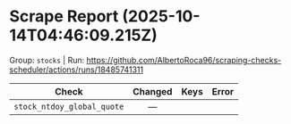 # Scrape Report (2025-10-14T04:46:09.215Z)

Group: `stocks`  |  Run: https://github.com/AlbertoRoca96/scraping-checks-scheduler/actions/runs/18485741311

| Check | Changed | Keys | Error |
|---|:---:|:--|:--|
| `stock_ntdoy_global_quote` | — |  |  |
